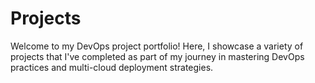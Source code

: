 # Projects

Welcome to my DevOps project portfolio! Here, I showcase a variety of projects that I've completed as part of my journey in mastering DevOps practices and multi-cloud deployment strategies.
